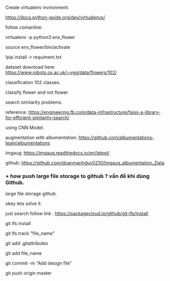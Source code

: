 Create virtualenv invironment. 

https://docs.python-guide.org/dev/virtualenvs/

follow comanline: 

virtualenv -p python3 env_flower

source env_flower/bin/activate

!pip install -r requiment.txt

dataset download here: https://www.robots.ox.ac.uk/~vgg/data/flowers/102/

classification 102 classes. 

classify flower and not flower

search similarity problems. 

reference: https://engineering.fb.com/data-infrastructure/faiss-a-library-for-efficient-similarity-search/


using CNN Model. 

augmentation with albumentation: https://github.com/albumentations-team/albumentations

imgaug: https://imgaug.readthedocs.io/en/latest/ 

github: https://github.com/doanmanhduy0210/Imgaug_albumentation_Data


### + how push large file storage to github ?   vấn đề khi dùng Github. 
large file storage github . 

okey lets solve it. 

just search follow link : https://packagecloud.io/github/git-lfs/install 

git lfs install

git lfs track "file_name"

git add .gitattributes

git add file_name 

git commit -m "Add design file"

git push origin master


